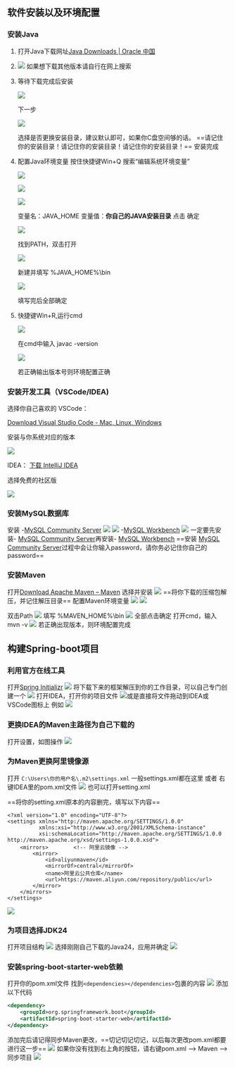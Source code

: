 ## 软件安装以及环境配置
### 安装Java
1. 打开Java下载网址[Java Downloads | Oracle 中国](https://www.oracle.com/cn/java/technologies/downloads/)
2. ![](https://pic1.imgdb.cn/item/680e34a158cb8da5c8d054b9.png)
   如果想下载其他版本请自行在网上搜索
3. 等待下载完成后安装
   
   ![](https://pic1.imgdb.cn/item/680e34a158cb8da5c8d054b5.png)
   
   下一步
   
   ![](https://pic1.imgdb.cn/item/680e34a158cb8da5c8d054b7.png)
   
   选择是否更换安装目录，建议默认即可，如果你C盘空间够的话。
   ==请记住你的安装目录！请记住你的安装目录！请记住你的安装目录！==
   安装完成
4. 配置Java环境变量
   按住快捷键Win+Q
   搜索“编辑系统环境变量”
   
   ![](https://pic1.imgdb.cn/item/680e34a158cb8da5c8d054ba.png)

   ![](https://pic1.imgdb.cn/item/680e34a158cb8da5c8d054b6.png)
   
   ![](https://pic1.imgdb.cn/item/680e34a158cb8da5c8d054b8.png)
   
   变量名：JAVA_HOME
   变量值：**你自己的JAVA安装目录**
   点击 确定
   
   ![](https://pic1.imgdb.cn/item/680e358358cb8da5c8d05548.png)
  
   找到PATH，双击打开
   
   ![](https://pic1.imgdb.cn/item/680e358358cb8da5c8d0554b.png)
   
   新建并填写  %JAVA_HOME%\bin
   
   ![](https://pic1.imgdb.cn/item/680e362958cb8da5c8d0559e.png)
   
   填写完后全部确定
5. 快捷键Win+R,运行cmd
   
   ![](https://pic1.imgdb.cn/item/680e358358cb8da5c8d0554a.png)
   
   在cmd中输入  javac -version
   
   ![](https://pic1.imgdb.cn/item/680e358358cb8da5c8d05549.png)
   
   若正确输出版本号则环境配置正确
   
### 安装开发工具（VSCode/IDEA)
选择你自己喜欢的
VSCode：

[Download Visual Studio Code - Mac, Linux, Windows](https://code.visualstudio.com/Download)

安装与你系统对应的版本

![](https://pic1.imgdb.cn/item/680e364a58cb8da5c8d055b0.png)

IDEA： [下载 IntelliJ IDEA](https://www.jetbrains.com/zh-cn/idea/download/?section=windows)
   
选择免费的社区版
  
![](https://pic1.imgdb.cn/item/680e364a58cb8da5c8d055b3.png)

### 安装MySQL数据库
安装
-[MySQL Community Server](https://dev.mysql.com/downloads/mysql/)
![](https://pic1.imgdb.cn/item/680e364a58cb8da5c8d055b1.png)
![](https://pic1.imgdb.cn/item/680e364b58cb8da5c8d055b5.png)
-[MySQL Workbench](https://dev.mysql.com/downloads/workbench/)
![](https://pic1.imgdb.cn/item/680e364a58cb8da5c8d055b2.png)
一定要先安装- [MySQL Community Server](https://dev.mysql.com/downloads/mysql/)再安装- [MySQL Workbench](https://dev.mysql.com/downloads/workbench/)
==安装 [MySQL Community Server](https://dev.mysql.com/downloads/mysql/)过程中会让你输入password，请你务必记住你自己的password==
### 安装Maven
打开[Download Apache Maven – Maven](https://maven.apache.org/download.cgi)
选择并安装
![](https://pic1.imgdb.cn/item/680e36d858cb8da5c8d055f9.png)
==将你下载的压缩包解压，并记住解压目录==
配置Maven环境变量
![](https://pic1.imgdb.cn/item/680e36ee58cb8da5c8d05604.png)
![](https://pic1.imgdb.cn/item/680e370758cb8da5c8d05613.png)

双击Path
![](https://pic1.imgdb.cn/item/680e371258cb8da5c8d05619.png)
填写  %MAVEN_HOME%\bin
![](https://pic1.imgdb.cn/item/680e371d58cb8da5c8d05620.png)
全部点击确定
打开cmd，输入 mvn -v
![](https://pic1.imgdb.cn/item/680e372658cb8da5c8d05622.png)
若正确出现版本，则环境配置完成
## 构建Spring-boot项目
### 利用官方在线工具
打开[Spring Initializr](https://start.spring.io/)
![](https://pic1.imgdb.cn/item/680e373f58cb8da5c8d0562e.png)
将下载下来的框架解压到你的工作目录，可以自己专门创建一个
![](https://pic1.imgdb.cn/item/680e375058cb8da5c8d0563a.png)
打开IDEA，打开你的项目文件
![](https://pic1.imgdb.cn/item/680e376e58cb8da5c8d05645.png)或是直接将文件拖动到IDEA或VSCode图标上
例如
![](https://pic1.imgdb.cn/item/680e387258cb8da5c8d056c3.png)
### 更换IDEA的Maven主路径为自己下载的
打开设置，如图操作
![](https://pic1.imgdb.cn/item/680e3f6e58cb8da5c8d05adf.png)
### 为Maven更换阿里镜像源
打开 `C:\Users\你的用户名\.m2\settings.xml` 
一般settings.xml都在这里
或者
右键IDEA里的pom.xml文件
![](https://pic1.imgdb.cn/item/680e3c3d58cb8da5c8d05930.png)
也可以打开setting.xml

==将你的setting.xml原本的内容删完，填写以下内容==
```
<?xml version="1.0" encoding="UTF-8"?>  
<settings xmlns="http://maven.apache.org/SETTINGS/1.0.0"  
          xmlns:xsi="http://www.w3.org/2001/XMLSchema-instance"  
          xsi:schemaLocation="http://maven.apache.org/SETTINGS/1.0.0 http://maven.apache.org/xsd/settings-1.0.0.xsd">  
    <mirrors>        <!-- 阿里云镜像 -->  
        <mirror>  
            <id>aliyunmaven</id>  
            <mirrorOf>central</mirrorOf>  
            <name>阿里云公共仓库</name>  
            <url>https://maven.aliyun.com/repository/public</url>  
        </mirror>
	</mirrors>
</settings>
```
![](https://pic1.imgdb.cn/item/680e3bb058cb8da5c8d058d4.png)
### 为项目选择JDK24
打开项目结构
![](https://pic1.imgdb.cn/item/680e427e58cb8da5c8d05ccf.png)
选择刚刚自己下载的Java24，应用并确定
![](https://pic1.imgdb.cn/item/680e42ba58cb8da5c8d05ce4.png)
### 安装spring-boot-starter-web依赖
打开你的pom.xml文件
找到`<dependencies></dependencies>`包裹的内容
![](https://pic1.imgdb.cn/item/680e3df658cb8da5c8d05a1f.png)
添加以下代码
```pom.xml
<dependency>  
    <groupId>org.springframework.boot</groupId>  
    <artifactId>spring-boot-starter-web</artifactId>  
</dependency>
```
添加完后请记得同步Maven更改，==切记切记切记，以后每次更改pom.xml都要进行这一步==
![](https://pic1.imgdb.cn/item/680e3e8a58cb8da5c8d05a76.png)
如果你没有找到右上角的按钮，请右键pom.xml --> Maven --> 同步项目
![](https://pic1.imgdb.cn/item/680e400858cb8da5c8d05b3f.png)
